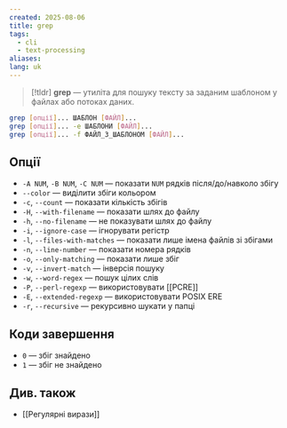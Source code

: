 ```yaml
---
created: 2025-08-06
title: grep
tags:
  - cli
  - text-processing
aliases: 
lang: uk
---
```


> [!tldr]
> **grep** — утиліта для пошуку тексту за заданим шаблоном у файлах або потоках даних.

```bash
grep [опції]... ШАБЛОН [ФАЙЛ]...
grep [опції]... -e ШАБЛОНИ [ФАЙЛ]...
grep [опції]... -f ФАЙЛ_З_ШАБЛОНОМ [ФАЙЛ]...
```

## Опції

- `-A NUM`, `-B NUM`, `-C NUM` — показати `NUM` рядків після/до/навколо збігу
- `--color` — виділити збіги кольором
- `-c`, `--count` — показати кількість збігів
- `-H`, `--with-filename` — показати шлях до файлу
- `-h`, `--no-filename` — не показувати шлях до файлу
- `-i`, `--ignore-case` — ігнорувати регістр
- `-l`, `--files-with-matches` — показати лише імена файлів зі збігами
- `-n`, `--line-number` — показати номера рядків
- `-o`, `--only-matching` — показати лише збіг
- `-v`, `--invert-match` — інверсія пошуку
- `-w`, `--word-regex` — пошук цілих слів
- `-P`, `--perl-regexp` — використовувати [[PCRE]]
- `-E`, `--extended-regexp` — використовувати POSIX ERE
- `-r`, `--recursive` — рекурсивно шукати у папці

## Коди завершення

- `0` — збіг знайдено
- `1` — збіг не знайдено

## Див. також

- [[Регулярні вирази]]